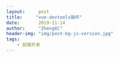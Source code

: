 ```yaml
---
layout:     post
title:     "vue-devtools插件"
date:       2019-11-14
author:     "ZhengXC"
header-img: "img/post-bg-js-version.jpg"
tags:
    - 前端开发
---
```



##   

















